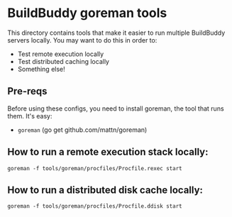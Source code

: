 # BuildBuddy goreman tools

This directory contains tools that make it easier to run multiple BuildBuddy
servers locally. You may want to do this in order to:
 - Test remote execution locally
 - Test distributed caching locally
 - Something else!

## Pre-reqs

Before using these configs, you need to install goreman, the tool that runs
them. It's easy:

- `goreman` (go get github.com/mattn/goreman)

## How to run a remote execution stack locally:

`goreman -f tools/goreman/procfiles/Procfile.rexec start`

## How to run a distributed disk cache locally:

`goreman -f tools/goreman/procfiles/Procfile.ddisk start`
